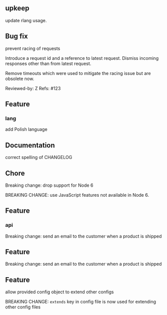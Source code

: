 <!-- NEWS.md is maintained by https://cynkra.github.io/fledge, do not edit -->

## upkeep

update rlang usage.

## Bug fix

prevent racing of requests

Introduce a request id and a reference to latest request. Dismiss
incoming responses other than from latest request.

Remove timeouts which were used to mitigate the racing issue but are
obsolete now.

Reviewed-by: Z
Refs: #123
## Feature

### lang

add Polish language

## Documentation

correct spelling of CHANGELOG

## Chore

Breaking change: drop support for Node 6

BREAKING CHANGE: use JavaScript features not available in Node 6.

## Feature

### api

Breaking change: send an email to the customer when a product is shipped

## Feature

Breaking change: send an email to the customer when a product is shipped

## Feature

allow provided config object to extend other configs

  BREAKING CHANGE: `extends` key in config file is now used for extending other config files



